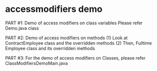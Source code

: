 # accessmodifiers demo

PART #1: Demo of access modifiers on class variables
Please refer Demo.java class

PART #2: Demo of access modifiers on methods
(1) Look at ContractEmployee class and the overridden methods
(2) Then, Fulltime Employee class and its overridden methods

PART #3: For the demo of access modifiers on Classes, please refer ClassModifiersDemoMain.java
